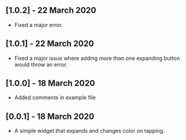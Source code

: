 ## [1.0.2] - 22 March 2020

* Fixed a major error.

## [1.0.1] - 22 March 2020

* Fixed a major issue where adding more than one expanding button would throw an error.

## [1.0.0] - 18 March 2020

* Added comments in example file

## [0.0.1] - 18 March 2020

* A simple widget that expands and changes color on tapping.
